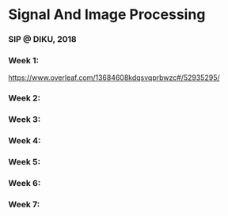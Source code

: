 # Signal And Image Processing
### SIP @ DIKU, 2018

### Week 1:
https://www.overleaf.com/13684608kdqsvqprbwzc#/52935295/

### Week 2:

### Week 3:

### Week 4:

### Week 5:

### Week 6:

### Week 7: